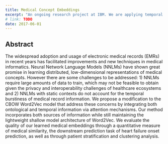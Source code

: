```yaml
---
title: Medical Concept Embeddings
excerpt: "An ongoing research project at IBM. We are applying temporal and ontological information via attention mechanisms to improve learned medical code embeddings."
# link: TODO
date: 2017-06-01
---
```


## Abstract
The widespread adoption and usage of electronic medical records (EMRs) in recent years has facilitated improvements and new techniques in medical informatics. Neural Network Language Models (NNLMs) have shown great promise in learning distributed, low-dimensional representations of medical concepts. However there are some challenges to be addressed: 1) NNLMs require large amounts of data to train, which may not be feasible to obtain given the privacy and interoperability challenges of healthcare ecosystems and 2) NNLMs with static contexts do not account for the temporal burstiness of medical record information. We propose a modification to the CBOW Word2Vec model that address these concerns by integrating both ontological and temporal information via attention mechanisms. Our method incorporates both sources of information while still maintaining the lightweight shallow model architecture of Word2Vec. We evaluate the quality of our learned medical embeddings through a quantitative measure of medical similarity, the downstream prediction task of heart failure onset prediction, as well as through patient stratification and clustering analysis.
